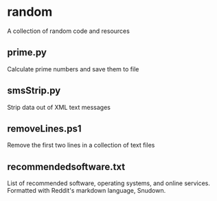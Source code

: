 random
======

A collection of random code and resources

prime.py
--------
Calculate prime numbers and save them to file

smsStrip.py
-----------
Strip data out of XML text messages

removeLines.ps1
---------------
Remove the first two lines in a collection of text files

recommendedsoftware.txt
-----------------------
List of recommended software, operating systems, and online services.  Formatted with Reddit's markdown language, Snudown.
